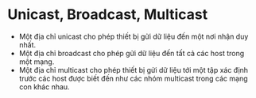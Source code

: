 # Unicast, Broadcast, Multicast 
* Một địa chỉ unicast cho phép thiết bị gửi dữ liệu đến một nơi nhận duy nhất.
* Một địa chỉ broadcast cho phép gửi dữ liệu đến tất cả các host trong một mạng. 
* Một địa chỉ multicast cho phép thiết bị gửi dữ liệu tới một tập xác định trước các host được biết đến như các nhóm multicast trong các mạng con khác nhau.

